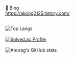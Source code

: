 🩵 Blog
<br>https://akong2125.tistory.com/<br><br>

![Top Langs](https://github-readme-stats.vercel.app/api/top-langs/?username=ahyeonkong&layout=compact&theme=nord)<br><br>
[![Solved.ac Profile](http://mazassumnida.wtf/api/generate_badge?boj=roqkfwkah)](https://solved.ac/roqkfwkah)<br><br>
![Anurag's GitHub stats](https://github-readme-stats.vercel.app/api?username=ahyeonkong&theme=nord&show_icons=true)<br><br>

